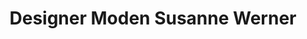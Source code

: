 ---
title: "Designer Moden Susanne Werner"
url: /kassel/designer-moden-susanne-werner/
shop: Kleidung
---
